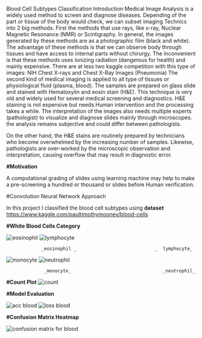 Blood Cell Subtypes Classification
Introduction
Medical Image Analysis is a widely used method to screen and diagnose diseases. Depending of the part or tissue of the body would check, we can subset imaging Technics into 2 big methods. First the methods that use rays, like x-ray, Nuclear Magnetic Resonance (NMR) or Scintigraphy. In general, the images generated by these methods are as a photographic film (black and white). The advantage of these methods is that we can observe body through tissues and have access to internal parts without chirurgy. The inconvenient is that these methods uses ionizing radiation (dangerous for health) and mainly expensive. There are at less two kaggle competition with this type of images: NIH Chest X-rays and Chest X-Ray Images (Pneumonia) The second kind of medical imaging is applied to all type of tissues or physiological fluid (plasma, blood). The samples are prepared on glass slide and stained with Hematoxylin and eosin stain (H&E). This technique is very old and widely used for several medical screening and diagnostics. H&E staining is not expensive but needs Human intervention and the processing takes a while. The interpretation of the images also needs multiple experts (pathologist) to visualize and diagnose slides mainly through microscopes. the analysis remains subjective and could differ between pathologists.

On the other hand, the H&E stains are routinely prepared by technicians who become overwhelmed by the increasing number of samples. Likewise, pathologists are over-worked by the microscopic observation and interpretation, causing overflow that may result in diagnostic error.

**#Motivation**

A computational grading of slides using learning machine may help to make a pre-screening a hundred or thousand or slides before Human verification.

#Convolution Neural Network Approach

In this project I classified the blood cell subtypes using **dataset** https://www.kaggle.com/paultimothymooney/blood-cells


**#White Blood Cells Category**


![eosinophil](https://user-images.githubusercontent.com/68846906/113439921-17368e80-9409-11eb-8fce-18d8ea96f66a.jpeg)       ![lymphocyte](https://user-images.githubusercontent.com/68846906/113439954-26b5d780-9409-11eb-8b65-e99965ed0830.jpeg)

                 _eosinophil _                             _  lymphocyte_ 

![monocyte](https://user-images.githubusercontent.com/68846906/113440313-cecba080-9409-11eb-823d-468c8c0e0970.jpeg)          ![neutrophil](https://user-images.githubusercontent.com/68846906/113440416-f884c780-9409-11eb-8ddf-87acb5239b2d.jpeg)

                  _monocyte_                                  _neutrophil_


**#Count Plot**
![count](https://user-images.githubusercontent.com/68846906/113441111-4c43e080-940b-11eb-811f-b73cacb7ed18.png)


**#Model Evaluation**





![acc blood](https://user-images.githubusercontent.com/68846906/113441418-ead04180-940b-11eb-99bd-462f3b35d74d.png)      ![loss blood](https://user-images.githubusercontent.com/68846906/113441427-eefc5f00-940b-11eb-9653-866bab74e06b.png)


**#Confusion Matrix Heatmap**





  ![confusion matrix for blood](https://user-images.githubusercontent.com/68846906/113441634-413d8000-940c-11eb-83f3-e28476b94ab3.png)
                                             
